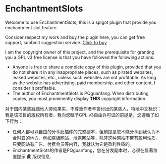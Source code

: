 # EnchantmentSlots

Welcome to use EnchantmentSlots, this is a spigot plugin that provide you enchantment slot feature.

Consider respect my work and buy the plugin here, you can get free support, subbmit suggestion service. [Click to buy](https://www.spigotmc.org/resources/enchantmentslots-add-enchantment-slot-feature-to-your-server-1-17-1-20.113048/)

I am the copyright owner of this project, and the prerequisite for granting you a GPL v3 free license is that you have followed the following actions:
- Anyone is free to share a complete copy of this plugin, provided that you do not share it in any inappropriate places, such as pirated websites, leaked websites, etc., unless such websites are not profitable. As long as the website has advertising, paid membership, and other content, I consider it profitable.
- The author of EnchantmentSlots is PQguanfang. When distributing copies, you must prominently display **THIS** copyright information. 

对于国内某些践踏他人劳动果实，不尊重作者辛苦付出的某些人，特地中文标识：
我是该项目的版权所有者，我向您赋予GPL v3自由许可证的前提是，您遵循了如下行为：
- 任何人都可以自由的分享此插件的完整副本，但前提是您不能分享到我认为不合时宜的地方，例如盗版网站、泄露网站等，除非这种网站不带有盈利性质，只要网站有广告、付费会员等内容，我就认为它是盈利性质的。
- EnchantmentSlots的作者是PQguanfang，您在分发副本时，必须在显著位置提示 **此** 版权信息.
